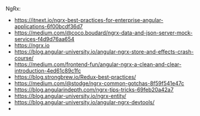 NgRx:

- https://itnext.io/ngrx-best-practices-for-enterprise-angular-applications-6f00bcdf36d7
- https://medium.com/@coco.boudard/ngrx-data-and-json-server-mock-services-f4d9d76aa654
- https://ngrx.io
- https://blog.angular-university.io/angular-ngrx-store-and-effects-crash-course/
- https://medium.com/frontend-fun/angular-ngrx-a-clean-and-clear-introduction-4ed61c89c1fc
- https://blog.strongbrew.io/Redux-best-practices/
- https://medium.com/@stodge/ngrx-common-gotchas-8f59f541e47c
- https://blog.angularindepth.com/ngrx-tips-tricks-69feb20a42a7
- https://blog.angular-university.io/ngrx-entity/
- https://blog.angular-university.io/angular-ngrx-devtools/
-